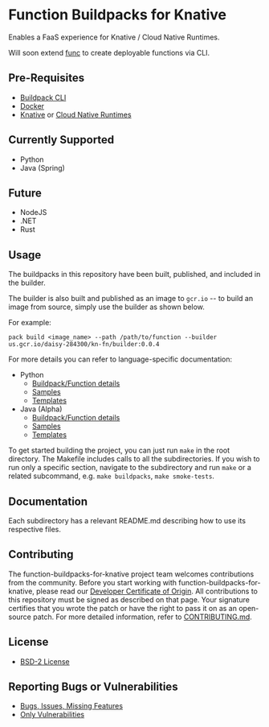 
# Function Buildpacks for Knative

Enables a FaaS experience for Knative / Cloud Native Runtimes.

Will soon extend [func](https://github.com/knative-sandbox/kn-plugin-func) to create deployable functions via CLI.

## Pre-Requisites
- [Buildpack CLI](https://buildpacks.io/docs/tools/pack/)
- [Docker](https://docs.docker.com/get-docker/)
- [Knative](https://knative.dev/docs/) or [Cloud Native Runtimes](https://docs.vmware.com/en/Cloud-Native-Runtimes-for-VMware-Tanzu/1.0/tanzu-cloud-native-runtimes-1-0/GUID-cnr-overview.html)

## Currently Supported
* Python
* Java (Spring)

## Future
* NodeJS
* .NET
* Rust

## Usage
The buildpacks in this repository have been built, published, and included in the builder. 

The builder is also built and published as an image to `gcr.io` -- to build an image from source, simply use the builder as shown below.

For example:
```
pack build <image_name> --path /path/to/function --builder us.gcr.io/daisy-284300/kn-fn/builder:0.0.4
```

For more details you can refer to language-specific documentation:
* Python
    * [Buildpack/Function details](./buildpacks/python/README.md)
    * [Samples](./samples/python)
    * [Templates](./templates/python)
* Java (Alpha)
    * [Buildpack/Function details](./buildpacks/java/README.md)
    * [Samples](./samples/java)
    * [Templates](./templates/java)

To get started building the project, you can just run `make` in the root directory.
The Makefile includes calls to all the subdirectories. If you wish to run only a specific section, navigate to the subdirectory and run `make` or a related subcommand, e.g. `make buildpacks`, `make smoke-tests`.

## Documentation
Each subdirectory has a relevant README.md describing how to use its respective files.

## Contributing

The function-buildpacks-for-knative project team welcomes contributions from the community. Before you start working with function-buildpacks-for-knative, please
read our [Developer Certificate of Origin](https://cla.vmware.com/dco). All contributions to this repository must be
signed as described on that page. Your signature certifies that you wrote the patch or have the right to pass it on
as an open-source patch. For more detailed information, refer to [CONTRIBUTING.md](CONTRIBUTING.md).

## License
* [BSD-2 License](LICENSE)

## Reporting Bugs or Vulnerabilities
* [Bugs, Issues, Missing Features](https://github.com/vmware-tanzu/function-buildpacks-for-knative/issues/)
* [Only Vulnerabilities](https://github.com/vmware-tanzu/function-buildpacks-for-knative/blob/main/SECURITY.md)

